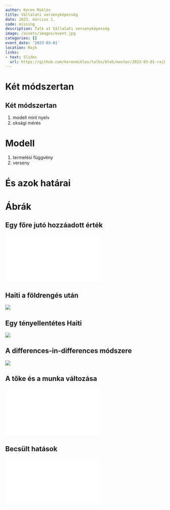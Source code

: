 ```yaml
---
author: Koren Miklós
title: Vállalati versenyképesség
date: 2023. március 1.
code: missing
description: Talk at Vállalati versenyképesség
image: /assets/images/event.jpg
categories: []
event_date: '2023-03-01'
location: Rajk
links:
- text: Slides
  url: https://github.com/korenmiklos/talks/blob/master/2023-03-01-rajk/README.pdf
---
```


# Két módszertan
## Két módszertan
1. modell mint nyelv
2. oksági mérés

# Modell
1. termelési függvény
2. verseny

# És azok határai


# Ábrák
## Egy főre jutó hozzáadott érték
![](fig/figure4.pdf)

## Haiti a földrengés után
![](fig/ch24-figure-1-haiti-gdp.png)

## Egy tényellentétes Haiti
![](fig/ch24-figure-2a-haiti-gdp-synth.png)

## A differences-in-differences módszere
![](fig/ch22-figure-1-diff-in-diffs-graph.png)

## A tőke és a munka változása
![](fig/K-L.pdf)

## Becsült hatások
![](fig/table-5.pdf)